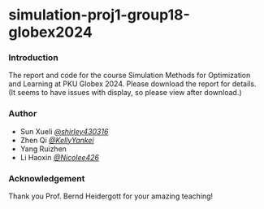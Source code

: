 # simulation-proj1-group18-globex2024

### Introduction
The report and code for the course Simulation Methods for Optimization and Learning at PKU Globex 2024. Please download the report for details. (It seems to have issues with display, so please view after download.)

### Author
- Sun Xueli        _[@shirley430316](https://github.com/shirley430316)_
- Zhen Qi          _[@KellyYankei](https://github.com/KellyYankei)_
- Yang Ruizhen
- Li Haoxin        _[@Nicolee426](https://github.com/Nicolee426)_

### Acknowledgement
Thank you Prof. Bernd Heidergott for your amazing teaching!
